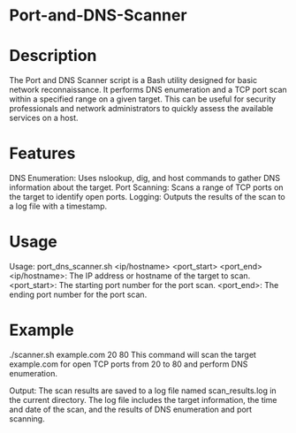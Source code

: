 # Port-and-DNS-Scanner

# Description
The Port and DNS Scanner script is a Bash utility designed for basic network reconnaissance. It performs DNS enumeration and a TCP port scan within a specified range on a given target. This can be useful for security professionals and network administrators to quickly assess the available services on a host.

# Features
DNS Enumeration: Uses nslookup, dig, and host commands to gather DNS information about the target.
Port Scanning: Scans a range of TCP ports on the target to identify open ports.
Logging: Outputs the results of the scan to a log file with a timestamp.

# Usage
Usage: port_dns_scanner.sh <ip/hostname> <port_start> <port_end>
<ip/hostname>: The IP address or hostname of the target to scan.
<port_start>: The starting port number for the port scan.
<port_end>: The ending port number for the port scan.

# Example
./scanner.sh example.com 20 80
This command will scan the target example.com for open TCP ports from 20 to 80 and perform DNS enumeration.

Output:
The scan results are saved to a log file named scan_results.log in the current directory. The log file includes the target information, the time and date of the scan, and the results of DNS enumeration and port scanning.
